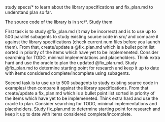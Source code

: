 study specs/* to learn about the library specifications and fix_plan.md to understand plan so far.

The source code of the library is in src/*. Study them

First task is to study @fix_plan.md (it may be incorrect) and is to use up to 500 parallel subagents to study existing source code in src/ and compare it against the library specifications (check current num files before you launch them). From that, create/update a @fix_plan.md which is a bullet point list sorted in priority of the items which have yet to be implemeneted. Consider searching for TODO, minimal implementations and placeholders. Think extra hard and use the oracle to plan the updated @fix_plan.md. Study @fix_plan.md to determine starting point for research and keep it up to date with items considered complete/incomplete using subagents.

Second task is to use up to 500 subagents to study existing source code in examples/ then compare it against the library specifications. From that create/update a fix_plan.md which is a bullet point list sorted in priority of the items which have yet to be implemeneted. Think extra hard and use the oracle to plan. Consider searching for TODO, minimal implementations and placeholders. Study fix_plan.md to determine starting point for research and keep it up to date with items considered complete/incomplete.
